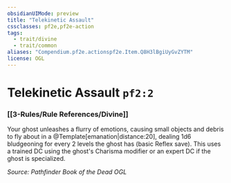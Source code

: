 ```yaml
---
obsidianUIMode: preview
title: "Telekinetic Assault"
cssclasses: pf2e,pf2e-action
tags:
  - trait/divine
  - trait/common
aliases: "Compendium.pf2e.actionspf2e.Item.Q8H3lBgiUyGvZYTM"
license: OGL
---
```

# Telekinetic Assault `pf2:2`

### [[3-Rules/Rule References/Divine]]






Your ghost unleashes a flurry of emotions, causing small objects and debris to fly about in a @Template\[emanation|distance:20\], dealing 1d6 bludgeoning for every 2 levels the ghost has (basic Reflex save). This uses a trained DC using the ghost's Charisma modifier or an expert DC if the ghost is specialized.

*Source: Pathfinder Book of the Dead*
*OGL*